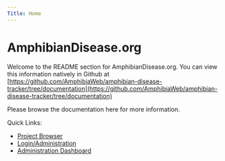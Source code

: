```yaml
---
Title: Home
---
```


AmphibianDisease.org
=======================

Welcome to the README section for AmphibianDisease.org. You can view this information natively in Github at [https://github.com/AmphibiaWeb/amphibian-disease-tracker/tree/documentation](https://github.com/AmphibiaWeb/amphibian-disease-tracker/tree/documentation)

Please browse the documentation here for more information.

Quick Links:

- [Project Browser](https://amphibiandisease.org/project.php)
- [Login/Administration](https://amphibiandisease.org/admin)
- [Administration Dashboard](https://amphibiandisease.org/admin-page.html)

